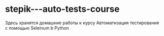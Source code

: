 # stepik---auto-tests-course
Здесь хранятся домашние работы к курсу Автоматизация тестирования с помощью Seleinum b Python
